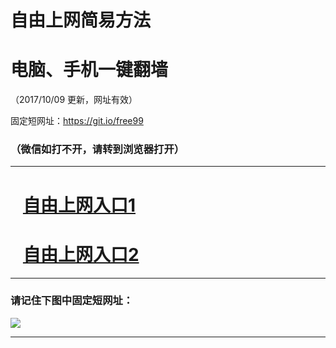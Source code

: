 ﻿# 自由上网简易方法

# 电脑、手机一键翻墙

（2017/10/09 更新，网址有效）

固定短网址：https://git.io/free99

### （微信如打不开，请转到浏览器打开）


***





# &nbsp;&nbsp; <a href="http://ft116579313.fwq-tz-1001.info/fwqtz01.html?t=10090016672 " target="_blank">自由上网入口1</a>
# &nbsp;&nbsp; <a href="http://ft1118422989.fwq-tz-1002.info/fwqtz02.html?t=100900110653 " target="_blank">自由上网入口2</a>
***

### 请记住下图中固定短网址：

<img src="https://s3-us-west-2.amazonaws.com/fwq-1001/yjfq-20170905okok.png" /> 


***

